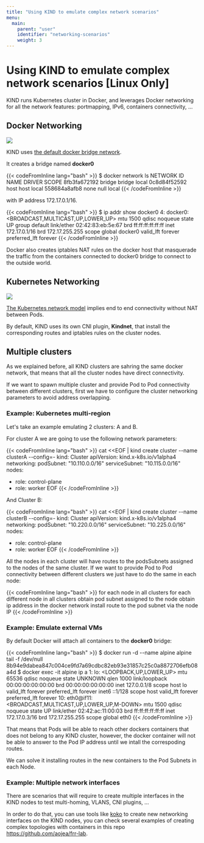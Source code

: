 ```yaml
---
title: "Using KIND to emulate complex network scenarios"
menu:
  main:
    parent: "user"
    identifier: "networking-scenarios"
    weight: 3
---
```

# Using KIND to emulate complex network scenarios [Linux Only]

KIND runs Kubernetes cluster in Docker, and leverages Docker networking for all the network features: portmapping, IPv6, containers connectivity, ...

## Docker Networking

<img src="/docs/user/images/kind-docker-network.png"/>

KIND uses [the default docker bridge network](https://docs.docker.com/network/bridge/#use-the-default-bridge-network).

It creates a bridge named **docker0** 

{{< codeFromInline lang="bash" >}}
$ docker network ls
NETWORK ID          NAME                DRIVER              SCOPE
8fb3fa672192        bridge              bridge              local
0c8d84f52592        host                host                local
558684a8afb8        none                null                local
{{< /codeFromInline >}}

with IP address 172.17.0.1/16.

{{< codeFromInline lang="bash" >}}
$ ip addr show docker0
4: docker0: <BROADCAST,MULTICAST,UP,LOWER_UP> mtu 1500 qdisc noqueue state UP group default 
    link/ether 02:42:83:eb:5e:67 brd ff:ff:ff:ff:ff:ff
    inet 172.17.0.1/16 brd 172.17.255.255 scope global docker0
       valid_lft forever preferred_lft forever
{{< /codeFromInline >}}

Docker also creates iptables NAT rules on the docker host that masquerade the traffic from the containers connected to docker0 bridge to connect to the outside world.

## Kubernetes Networking

<img src="/docs/user/images/kind-kubernetes-network-kindnet.png"/>

[The Kubernetes network model](https://kubernetes.io/docs/concepts/cluster-administration/networking/#the-kubernetes-network-model) implies end to end connectivity without NAT between Pods.

By default, KIND uses its own CNI plugin, **Kindnet**, that install the corresponding routes and iptables rules on the cluster nodes.

## Multiple clusters

As we explained before, all KIND clusters are sahring the same docker network, that means that all the cluster nodes have direct connectivity.

If we want to spawn multiple cluster and provide Pod to Pod connectivity between different clusters, first we have to configure the cluster networking parameters to avoid address overlapping.

### Example: Kubernetes multi-region

Let's take an example emulating 2 clusters: A and B.

For cluster A we are going to use the following network parameters:

{{< codeFromInline lang="bash" >}}
cat <<EOF | kind create cluster --name clusterA --config=-
kind: Cluster
apiVersion: kind.x-k8s.io/v1alpha4
networking:
  podSubnet: "10.110.0.0/16"
  serviceSubnet: "10.115.0.0/16"
nodes:
- role: control-plane
- role: worker
EOF
{{< /codeFromInline >}}

And Cluster B:

{{< codeFromInline lang="bash" >}}
cat <<EOF | kind create cluster --name clusterB --config=-
kind: Cluster
apiVersion: kind.x-k8s.io/v1alpha4
networking:
  podSubnet: "10.220.0.0/16"
  serviceSubnet: "10.225.0.0/16"
nodes:
- role: control-plane
- role: worker
EOF
{{< /codeFromInline >}}

All the nodes in each cluster will have routes to the podsSubnets assigned to the nodes of the same cluster.
If we want to provide Pod to Pod connectivity between different clusters we just have to do the same in each node:

{{< codeFromInline lang="bash" >}}
for each node in all clusters
  for each different node in all clusters
    obtain pod subnet assigned to the node
    obtain ip address in the docker network
    install route to the pod subnet via the node IP
{{< /codeFromInline >}}

### Example: Emulate external VMs

By default Docker will attach all containers to the **docker0** bridge:

{{< codeFromInline lang="bash" >}}
$ docker run -d --name alpine alpine tail -f /dev/null
8b94e9dabea847c004ce9fd7a69cdbc82eb93e31857c25c0a8872706efb08a4d
$ docker exec -it alpine ip a
1: lo: <LOOPBACK,UP,LOWER_UP> mtu 65536 qdisc noqueue state UNKNOWN qlen 1000
    link/loopback 00:00:00:00:00:00 brd 00:00:00:00:00:00
    inet 127.0.0.1/8 scope host lo
       valid_lft forever preferred_lft forever
    inet6 ::1/128 scope host 
       valid_lft forever preferred_lft forever
10: eth0@if11: <BROADCAST,MULTICAST,UP,LOWER_UP,M-DOWN> mtu 1500 qdisc noqueue state UP 
    link/ether 02:42:ac:11:00:03 brd ff:ff:ff:ff:ff:ff
    inet 172.17.0.3/16 brd 172.17.255.255 scope global eth0
{{< /codeFromInline >}}

That means that Pods will be able to reach other dockers containers that does not belong to any KIND cluster, however, the docker container will not be able to answer to the Pod IP address until we intall the correspoding routes.

We can solve it installing routes in the new containers to the Pod Subnets in each Node.

### Example: Multiple network interfaces

There are scenarios that will require to create multiple interfaces in the KIND nodes to test multi-homing, VLANS, CNI plugins, ... 

In order to do that, you can use tools like [koko](https://github.com/redhat-nfvpe/koko) to create new networking interfaces on the KIND nodes, you can check several examples of creating complex topologies with containers in this repo https://github.com/aojea/frr-lab.